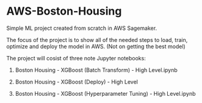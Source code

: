 # AWS-Boston-Housing

Simple ML project created from scratch in AWS Sagemaker.

The focus of the project is to show all of the needed steps to load, train, optimize and deploy the model in AWS. (Not on getting the best model)

The project will cosist of three note Jupyter notebooks:

1. Boston Housing - XGBoost (Batch Transform) - High Level.ipynb

2. Boston Housing - XGBoost (Deploy) - High Level

3. Boston Housing - XGBoost (Hyperparameter Tuning) - High Level.ipynb
